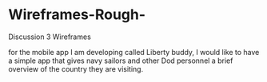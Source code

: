 # Wireframes-Rough-
Discussion 3 Wireframes

for the mobile app I am developing called Liberty buddy, I would like to have a simple app that gives navy sailors and other Dod personnel a brief overview of the country they are visiting. 

